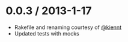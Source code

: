 0.0.3 / 2013-1-17
==========
* Rakefile and renaming courtesy of [@kiennt](https://github.com/kiennt)
* Updated tests with mocks